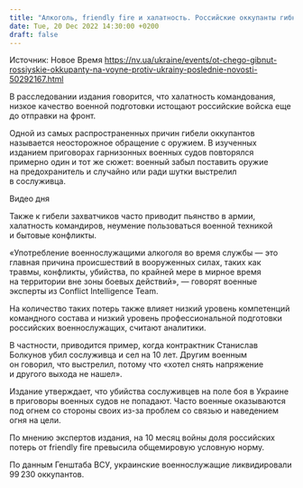 ```yaml
---
title: "Алкоголь, friendly fire и халатность. Российские оккупанты гибнут на войне против Украины не только от ударов ВСУ — СМИ"
date: Tue, 20 Dec 2022 14:30:00 +0200
draft: false
---
```

Источник: Новое Время https://nv.ua/ukraine/events/ot-chego-gibnut-rossiyskie-okkupanty-na-voyne-protiv-ukrainy-poslednie-novosti-50292167.html


 В расследовании издания говорится, что халатность командования, низкое качество военной подготовки истощают российские войска еще до отправки на фронт.

Одной из самых распространенных причин гибели оккупантов называется неосторожное обращение с оружием. В изученных изданием приговорах гарнизонных военных судов повторялся примерно один и тот же сюжет: военный забыл поставить оружие на предохранитель и случайно или ради шутки выстрелил в сослуживца.

 Видео дня   

Также к гибели захватчиков часто приводит пьянство в армии, халатность командиров, неумение пользоваться военной техникой и бытовые конфликты.

«Употребление военнослужащими алкоголя во время службы — это главная причина происшествий в вооруженных силах, таких как травмы, конфликты, убийства, по крайней мере в мирное время на территории вне зоны боевых действий», — говорят военные эксперты из Conflict Intelligence Team.

На количество таких потерь также влияет низкий уровень компетенций командного состава и низкий уровень профессиональной подготовки российских военнослужащих, считают аналитики.

В частности, приводится пример, когда контрактник Станислав Болкунов убил сослуживца и сел на 10 лет. Другим военным он говорил, что выстрелил, потому что «хотел снять напряжение и другого выхода не нашел».

Издание утверждает, что убийства сослуживцев на поле боя в Украине в приговоры военных судов не попадают. Часто военные оказываются под огнем со стороны своих из-за проблем со связью и наведением огня на цели.

По мнению экспертов издания, на 10 месяц войны доля российских потерь от friendly fire превысила общемировую условную норму.

По данным Генштаба ВСУ, украинские военнослужащие ликвидировали 99 230 оккупантов.
